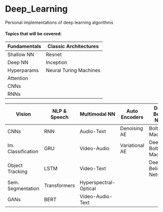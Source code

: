 # Deep_Learning
Personal implementations of deep learning algorithms

#### Topics that will be covered:
| Fundamentals | Classic Architectures |
| ---------- | ---------- |
| Shallow NN | Resnet |
| Deep NN | Inception |
| Hyperparams | Neural Turing Machines |
| Attention |  |
| CNNs |  |
| RNNs |  |


| Vision | NLP & Speech | Multimodal NN | Auto Encoders | Deep Belief Nets |
| ----- | ----- | ----- | ----- | ----- |
| CNNs | RNN | Audio-Text | Denoising AE | Boltzman Machines |
| Im. Classification | GRU | Video-Audio | Variational AE | Deep Boltzman Machines |
| Object Tracking | LSTM | Video-Text | | Deep Belief Nets |
| Sem. Segmentation | Transformers | Hyperspectral-Optical | | |
| GANs | BERT | Video-Audio-Text | | |
